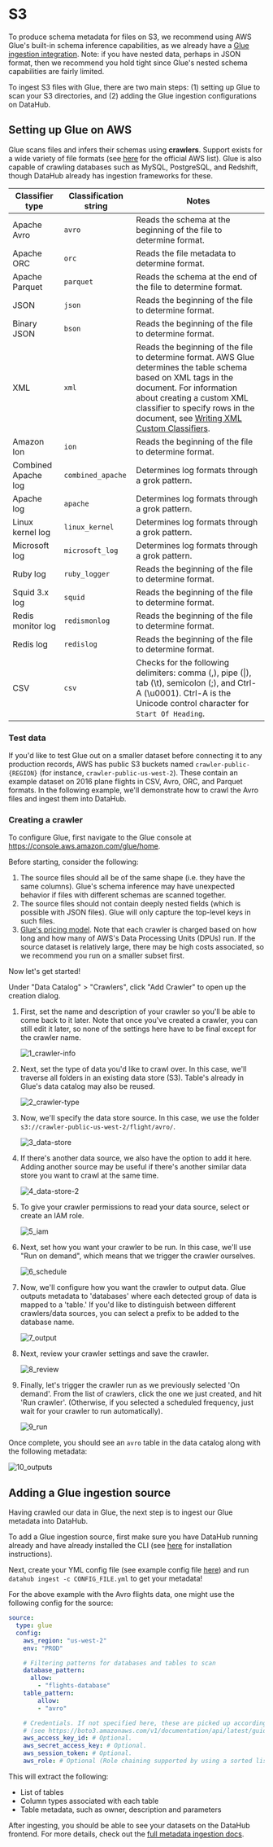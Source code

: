 # S3

To produce schema metadata for files on S3, we recommend using AWS Glue's built-in schema inference capabilities, as we already have a [Glue ingestion integration](./glue.md). Note: if you have nested data, perhaps in JSON format, then we recommend you hold tight since Glue's nested schema capabilities are fairly limited.

To ingest S3 files with Glue, there are two main steps: (1) setting up Glue to scan your S3 directories, and (2) adding the Glue ingestion configurations on DataHub.

## Setting up Glue on AWS

Glue scans files and infers their schemas using **crawlers**. Support exists for a wide variety of file formats (see [here](https://docs.aws.amazon.com/glue/latest/dg/add-classifier.html) for the official AWS list). Glue is also capable of crawling databases such as MySQL, PostgreSQL, and Redshift, though DataHub already has ingestion frameworks for these.

| Classifier type     | Classification string | Notes                                                                                                                                                                                                                                                                                                                                               |
| ------------------- | --------------------- | --------------------------------------------------------------------------------------------------------------------------------------------------------------------------------------------------------------------------------------------------------------------------------------------------------------------------------------------------- |
| Apache Avro         | `avro`                | Reads the schema at the beginning of the file to determine format.                                                                                                                                                                                                                                                                                  |
| Apache ORC          | `orc`                 | Reads the file metadata to determine format.                                                                                                                                                                                                                                                                                                        |
| Apache Parquet      | `parquet`             | Reads the schema at the end of the file to determine format.                                                                                                                                                                                                                                                                                        |
| JSON                | `json`                | Reads the beginning of the file to determine format.                                                                                                                                                                                                                                                                                                |
| Binary JSON         | `bson`                | Reads the beginning of the file to determine format.                                                                                                                                                                                                                                                                                                |
| XML                 | `xml`                 | Reads the beginning of the file to determine format. AWS Glue determines the table schema based on XML tags in the document. For information about creating a custom XML classifier to specify rows in the document, see [Writing XML Custom Classifiers](https://docs.aws.amazon.com/glue/latest/dg/custom-classifier.html#custom-classifier-xml). |
| Amazon Ion          | `ion`                 | Reads the beginning of the file to determine format.                                                                                                                                                                                                                                                                                                |
| Combined Apache log | `combined_apache`     | Determines log formats through a grok pattern.                                                                                                                                                                                                                                                                                                      |
| Apache log          | `apache`              | Determines log formats through a grok pattern.                                                                                                                                                                                                                                                                                                      |
| Linux kernel log    | `linux_kernel`        | Determines log formats through a grok pattern.                                                                                                                                                                                                                                                                                                      |
| Microsoft log       | `microsoft_log`       | Determines log formats through a grok pattern.                                                                                                                                                                                                                                                                                                      |
| Ruby log            | `ruby_logger`         | Reads the beginning of the file to determine format.                                                                                                                                                                                                                                                                                                |
| Squid 3.x log       | `squid`               | Reads the beginning of the file to determine format.                                                                                                                                                                                                                                                                                                |
| Redis monitor log   | `redismonlog`         | Reads the beginning of the file to determine format.                                                                                                                                                                                                                                                                                                |
| Redis log           | `redislog`            | Reads the beginning of the file to determine format.                                                                                                                                                                                                                                                                                                |
| CSV                 | `csv`                 | Checks for the following delimiters: comma (,), pipe (\|), tab (\t), semicolon (;), and Ctrl-A (\u0001). Ctrl-A is the Unicode control character for `Start Of Heading`.                                                                                                                                                                            |

### Test data

If you'd like to test Glue out on a smaller dataset before connecting it to any production records, AWS has public S3 buckets named `crawler-public-{REGION}` (for instance, `crawler-public-us-west-2`). These contain an example dataset on 2016 plane flights in CSV, Avro, ORC, and Parquet formats. In the following example, we'll demonstrate how to crawl the Avro files and ingest them into DataHub.

### Creating a crawler

To configure Glue, first navigate to the Glue console at https://console.aws.amazon.com/glue/home.

Before starting, consider the following:

1. The source files should all be of the same shape (i.e. they have the same columns). Glue's schema inference may have unexpected behavior if files with different schemas are scanned together.
2. The source files should not contain deeply nested fields (which is possible with JSON files). Glue will only capture the top-level keys in such files.
3. [Glue's pricing model](https://aws.amazon.com/glue/pricing/). Note that each crawler is charged based on how long and how many of AWS's Data Processing Units (DPUs) run. If the source dataset is relatively large, there may be high costs associated, so we recommend you run on a smaller subset first.

Now let's get started!

Under "Data Catalog" > "Crawlers", click "Add Crawler" to open up the creation dialog.

1. First, set the name and description of your crawler so you'll be able to come back to it later. Note that once you've created a crawler, you can still edit it later, so none of the settings here have to be final except for the crawler name.

   ![1_crawler-info](../docs/imgs/s3-ingestion/1_crawler-info.png)

2. Next, set the type of data you'd like to crawl over. In this case, we'll traverse all folders in an existing data store (S3). Table's already in Glue's data catalog may also be reused.

   ![2_crawler-type](../docs/imgs/s3-ingestion/2_crawler-type.png)

3. Now, we'll specify the data store source. In this case, we use the folder `s3://crawler-public-us-west-2/flight/avro/`.

   ![3_data-store](../docs/imgs/s3-ingestion/3_data-store.png)

4. If there's another data source, we also have the option to add it here. Adding another source may be useful if there's another similar data store you want to crawl at the same time.

   ![4_data-store-2](../docs/imgs/s3-ingestion/4_data-store-2.png)

5. To give your crawler permissions to read your data source, select or create an IAM role.

   ![5_iam](../docs/imgs/s3-ingestion/5_iam.png)

6. Next, set how you want your crawler to be run. In this case, we'll use "Run on demand", which means that we trigger the crawler ourselves.

   ![6_schedule](../docs/imgs/s3-ingestion/6_schedule.png)

7. Now, we'll configure how you want the crawler to output data. Glue outputs metadata to 'databases' where each detected group of data is mapped to a 'table.' If you'd like to distinguish between different crawlers/data sources, you can select a prefix to be added to the database name.

   ![7_output](../docs/imgs/s3-ingestion/7_output.png)

8. Next, review your crawler settings and save the crawler.

   ![8_review](../docs/imgs/s3-ingestion/8_review.png)

9. Finally, let's trigger the crawler run as we previously selected 'On demand'. From the list of crawlers, click the one we just created, and hit 'Run crawler'. (Otherwise, if you selected a scheduled frequency, just wait for your crawler to run automatically).

   ![9_run](../docs/imgs/s3-ingestion/9_run.png)

Once complete, you should see an `avro` table in the data catalog along with the following metadata:

![10_outputs](../docs/imgs/s3-ingestion/10_outputs.png)

## Adding a Glue ingestion source

Having crawled our data in Glue, the next step is to ingest our Glue metadata into DataHub.

To add a Glue ingestion source, first make sure you have DataHub running already and have already installed the CLI (see [here](../README.md) for installation instructions).

Next, create your YML config file (see example config file [here](https://github.com/linkedin/datahub/blob/master/metadata-ingestion/examples/recipes/glue_to_datahub.yml)) and run `datahub ingest -c CONFIG_FILE.yml` to get your metadata!

For the above example with the Avro flights data, one might use the following config for the source:

```yaml
source:
  type: glue
  config:
    aws_region: "us-west-2"
    env: "PROD"

    # Filtering patterns for databases and tables to scan
    database_pattern:
      allow:
        - "flights-database"
    table_pattern:
    	allow:
        - "avro"

    # Credentials. If not specified here, these are picked up according to boto3 rules.
    # (see https://boto3.amazonaws.com/v1/documentation/api/latest/guide/credentials.html)
    aws_access_key_id: # Optional.
    aws_secret_access_key: # Optional.
    aws_session_token: # Optional.
    aws_role: # Optional (Role chaining supported by using a sorted list).
```

This will extract the following:

- List of tables
- Column types associated with each table
- Table metadata, such as owner, description and parameters

After ingesting, you should be able to see your datasets on the DataHub frontend. For more details, check out the [full metadata ingestion docs](../README.md).
